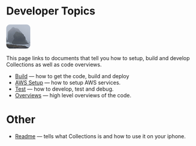# Developer Topics

[![icon](rounded-icon.png)](#)

This page links to documents that tell you how to setup, build and
develop Collections as well as code overviews.

* [Build](build.md) — how to get the code, build and deploy
* [AWS Setup](aws-setup.md) — how to setup AWS services.
* [Test](test.md) — how to develop, test and debug.
* [Overviews](overviews.md) — high level overviews of the code.

# Other

* [Readme](../readme.md) &mdash; tells what Collections is and how to use it on your iphone.
